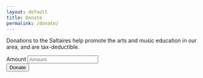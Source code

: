 ```yaml
---
layout: default
title: Donate
permalink: /donate/
---
```


Donations to the Saltaires help promote the arts and music education in our area,
and are tax-deductible.

<form action="https://s0rjigcjk0.execute-api.us-west-2.amazonaws.com/prod" method="POST" class="form-inline">
  <input type="hidden" id="source" name="source" />
  <div id="error_explanation"></div>
  <div class="form-group">
    <label class="sr-only" for="amount">Amount</label>
    <input type="text" class="form-control" id="amount" placeholder="Amount">
  </div>
  <button type="submit" class="btn btn-default" id="donateButton">Donate</button>
</form>
<script src="https://checkout.stripe.com/checkout.js"></script>
<script>
var handler = StripeCheckout.configure({
  key: 'pk_test_USFjw6a3Je1ESi59yfGnpmkj',
  locale: 'auto',
  name: 'Saltaires',
  description: 'One-time donation',
  token: function(token) {
    $('input#source').val(token.id);
    $('form').submit();
  }
});

$('#donateButton').on('click', function(e) {
  e.preventDefault();

  $('#error_explanation').html('');

  var amount = $('input#amount').val();
  amount = amount.replace(/\$/g, '').replace(/\,/g, '')

  amount = parseFloat(amount);

  if (isNaN(amount)) {
    $('#error_explanation').html('<p>Please enter a valid amount in USD ($).</p>');
  }
  else if (amount < 5.00) {
    $('#error_explanation').html('<p>Donation amount must be at least $5.</p>');
  }
  else {
    amount = amount * 100; // Needs to be an integer!
    $('input#amount').val(amount);
    handler.open({
      amount: Math.round(amount)
    })
  }
});
$(window).on('popstate', function() {
  handler.close();
});
</script>
